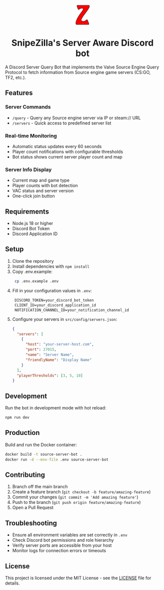 <div align="center">
  <img src="src/assets/SZ_LOGO_256.png" alt="Source Server Query Bot" width="64" height="64">
  <h1>SnipeZilla's Server Aware Discord bot</h1>
</div>

A Discord Server Query Bot that implements the Valve Source Engine Query Protocol to fetch information from Source engine game servers (CS:GO, TF2, etc.).

## Features

### Server Commands

- `/query` - Query any Source engine server via IP or steam:// URL
- `/servers` - Quick access to predefined server list

### Real-time Monitoring

- Automatic status updates every 60 seconds
- Player count notifications with configurable thresholds
- Bot status shows current server player count and map

### Server Info Display

- Current map and game type
- Player counts with bot detection
- VAC status and server version
- One-click join button

## Requirements

- Node.js 18 or higher
- Discord Bot Token
- Discord Application ID

## Setup

1. Clone the repository
2. Install dependencies with `npm install`
3. Copy .env.example:
   ```bash
    cp .env.example .env
   ```
4. Fill in your configuration values in `.env`:
   ```
    DISCORD_TOKEN=your_discord_bot_token
    CLIENT_ID=your_discord_application_id
    NOTIFICATION_CHANNEL_ID=your_notification_channel_id
   ```
5. Configure your servers in `src/config/servers.json`:
   ```json
   {
     "servers": [
       {
         "host": "your-server-host.com",
         "port": 27015,
         "name": "Server Name",
         "friendlyName": "Display Name"
       }
     ],
     "playerThresholds": [3, 5, 10]
   }
   ```

## Development

Run the bot in development mode with hot reload:

```bash
npm run dev
```

## Production

Build and run the Docker container:

```bash
docker build -t source-server-bot .
docker run -d --env-file .env source-server-bot
```

## Contributing

1. Branch off the main branch
2. Create a feature branch (`git checkout -b feature/amazing-feature`)
3. Commit your changes (`git commit -m 'Add amazing feature'`)
4. Push to the branch (`git push origin feature/amazing-feature`)
5. Open a Pull Request

## Troubleshooting

- Ensure all environment variables are set correctly in `.env`
- Check Discord bot permissions and role hierarchy
- Verify server ports are accessible from your host
- Monitor logs for connection errors or timeouts

## License

This project is licensed under the MIT License - see the [LICENSE](LICENSE) file for details.
